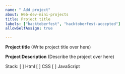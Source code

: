 ```yaml
---
name: " Add project"
about: Web-dev-mini-projects
title: Project title
labels: ["hacktoberfest", "hacktoberfest-accepted"]
allowSelfAssign: true

---
```


**Project title**
(Write project title over here)

**Project Description**
(Describe the project over here)

Stack:
[ ] Html
[ ] CSS
[ ] JavaScript
